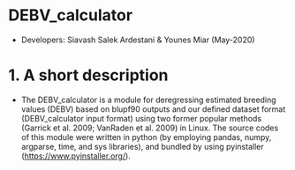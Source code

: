 # DEBV_calculator
* Developers: Siavash Salek Ardestani & Younes Miar (May-2020)
# 1. A short description
* The DEBV_calculator is a module for deregressing estimated breeding values (DEBV) based on blupf90 outputs and our defined dataset format (DEBV_calculator input format) using two former popular methods (Garrick et al. 2009; VanRaden et al. 2009) in Linux. The source codes of this module were written in python (by employing pandas, numpy, argparse, time, and sys libraries), and bundled by using pyinstaller (https://www.pyinstaller.org/).
